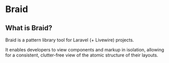 # Braid

## What is Braid?
Braid is a pattern library tool for Laravel (+ Livewire) projects.

It enables developers to view components and markup in isolation, allowing for a consistent, clutter-free view of the atomic structure of their layouts.
